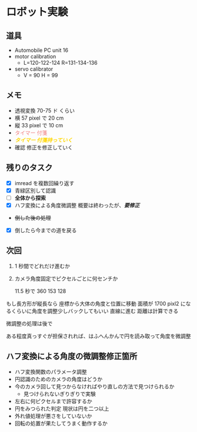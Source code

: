 # ロボット実験

## 道具

- Automobile PC unit 16
- motor calibration
  - L=120-122-124 R=131-134-136
- servo calibrator
  - V = 90 H = 99

## メモ

- 透視変換 70-75 ド くらい
- 横 57 pixel で 20 cm
- 縦 33 pixel で 10 cm
- <font color="LightCoral  ">タイマー 付箋</font>
- <span style="color: gold; ">**_タイマー 付箋持っていく_**</span>
- 確認 修正を修正していく

## 残りのタスク

- [x] imread を複数回繰り返す
- [x] 青緑区別して認識
- [ ] **全体から探索**
- [x] ハフ変換による角度微調整
      概要は終わったが、**_要修正_**
- ~~倒した後の処理~~
- [x] 倒したら今までの道を戻る

## 次回

1. 1 秒間でどれだけ進むか
2. カメラ角度固定でピクセルごとに何センチか

   11.5 秒で 360 153 128

もし長方形が縦長なら
座標から大体の角度と位置に移動
面積が 1700 pixl2 になるくらいに角度を調整少しバックしてもいい
直線に進む 距離は計算できる

微調整の処理は後で

ある程度真っすぐが担保されれば、はふへんかんで円を読み取って角度を微調整

## ハフ変換による角度の微調整修正箇所

- ハフ変換関数のパラメータ調整
- 円認識のためのカメラの角度はどうか
- 今のカメラ回して見つからなければやり直しの方法で見つけられるか
  - 見つけられないぎりぎりで実験
- 左右に何ピクセルまで許容するか
- 円をみつられた判定 現状は円を二つ以上
- 外れ値処理が悪さをしていないか
- 回転の処置が果たしてうまく動作するか
